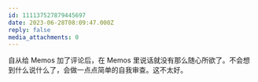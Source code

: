 ```yaml
---
id: 111137527879445697
date: 2023-06-28T08:09:47.000Z
reply: false
media_attachments: 0
---
```


自从给 Memos 加了评论后，在 Memos 里说话就没有那么随心所欲了。不会想到什么说什么了，会做一点点简单的自我审查。这不太好。

